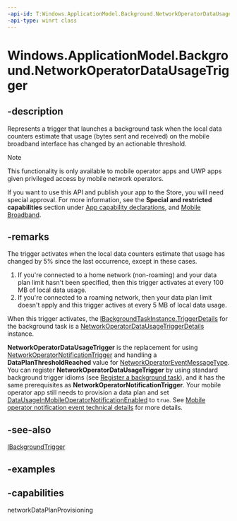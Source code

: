 ```yaml
---
-api-id: T:Windows.ApplicationModel.Background.NetworkOperatorDataUsageTrigger
-api-type: winrt class
---
```


<!-- Class syntax.
public class NetworkOperatorDataUsageTrigger : IBackgroundTrigger
-->

# Windows.ApplicationModel.Background.NetworkOperatorDataUsageTrigger

## -description
Represents a trigger that launches a background task when the local data counters estimate that usage (bytes sent and received) on the mobile broadband interface has changed by an actionable threshold.

> [!NOTE]
> This functionality is only available to mobile operator apps and UWP apps given privileged access by mobile network operators.
>
> If you want to use this API and publish your app to the Store, you will need special approval. For more information, see the **Special and restricted capabilities** section under [App capability declarations](/windows/uwp/packaging/app-capability-declarations), and [Mobile Broadband](/windows-hardware/drivers/mobilebroadband/index).

## -remarks
The trigger activates when the local data counters estimate that usage has changed by 5% since the last occurrence, except in these cases.
1. If you're connected to a home network (non-roaming) and your data plan limit hasn't been specified, then this trigger activates at every 100 MB of local data usage.
2. If you're connected to a roaming network, then your data plan limit doesn't apply and this trigger actives at every 5 MB of local data usage.

When this trigger activates, the [IBackgroundTaskInstance.TriggerDetails](ibackgroundtaskinstance_triggerdetails.md) for the background task is a [NetworkOperatorDataUsageTriggerDetails](../windows.networking.networkoperators/networkoperatordatausagetriggerdetails.md) instance.

**NetworkOperatorDataUsageTrigger** is the replacement for using [NetworkOperatorNotificationTrigger](networkoperatornotificationtrigger.md) and handling a **DataPlanThresholdReached** value for [NetworkOperatorEventMessageType](../windows.networking.networkoperators/networkoperatoreventmessagetype.md). You can register **NetworkOperatorDataUsageTrigger** by using standard background trigger idioms (see [Register a background task](/windows/uwp/launch-resume/register-a-background-task)), and it has the same prerequisites as **NetworkOperatorNotificationTrigger**. Your mobile operator app still needs to provision a data plan and set [DataUsageInMobileOperatorNotificationEnabled](/uwp/schemas/mobilebroadbandschema/plans/element-datausageinmobileoperatornotificationenabled) to `true`. See [Mobile operator notification event technical details](/windows-hardware/drivers/mobilebroadband/mobile-operator-notification-event-technical-details) for more details.

## -see-also
[IBackgroundTrigger](ibackgroundtrigger.md)

## -examples

## -capabilities
networkDataPlanProvisioning
